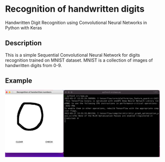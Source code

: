 # Recognition of handwritten digits
Handwritten Digit Recognition using Convolutional Neural Networks in Python with Keras
## Description
This is a simple Sequential Convolutional Neural Network for digits recognition trained on MNIST dataset.
MNIST is a collection of images of handwritten digits from 0-9.
## Example
<img src="/images/prediction.png" width="720" >
